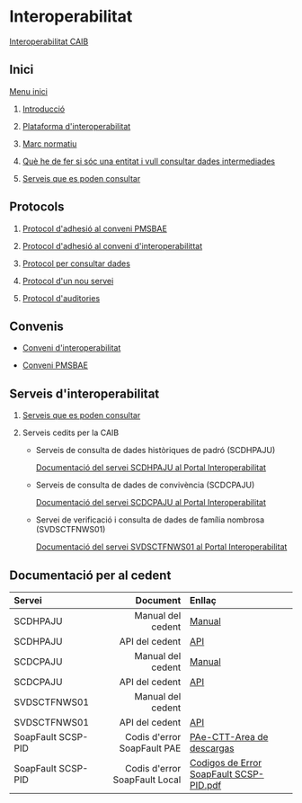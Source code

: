 # Interoperabilitat

[Interoperabilitat CAIB](http://interoperabilitat.caib.es)

## Inici 

[Menu inici](http://www.caib.es/sites/interoperabilitat/ca/inici_interoperabilitat/)

1. [Introducció](http://www.caib.es/sites/interoperabilitat/ca/introduccio-55364/)

2. [Plataforma d'interoperabilitat](http://www.caib.es/sites/interoperabilitat/ca/plataforma_dinteroperabilitat-55365/)

3. [Marc normatiu](http://www.caib.es/sites/interoperabilitat/ca/marc_normatiu-57186/)

4. [Què he de fer si sóc una entitat i vull consultar dades intermediades](http://www.caib.es/sites/interoperabilitat/ca/que_necessit/)

5. [Serveis que es poden consultar](http://www.caib.es/sites/interoperabilitat/ca/serveis_dintermediacio_de_dades/)


## Protocols

1. [Protocol d'adhesió al conveni PMSBAE](http://www.caib.es/sites/interoperabilitat/ca/protocols_dinteroperabilitat_-55363/)

2. [Protocol d'adhesió al conveni d'interoperabilittat](http://www.caib.es/sites/interoperabilitat/ca/protocol_adhesio/)

3. [Protocol per consultar dades](http://www.caib.es/sites/interoperabilitat/ca/protocol_consultar_dades/)

4. [Protocol d'un nou servei](http://www.caib.es/sites/interoperabilitat/ca/protocol_nouservei/)

5. [Protocol d'auditories](http://www.caib.es/sites/interoperabilitat/ca/protocol_auditories/)



## Convenis

* [Conveni d'interoperabilitat](http://www.caib.es/sites/interoperabilitat/ca/conveni_dinteroperabilitat/)

* [Conveni PMSBAE](http://www.caib.es/sites/interoperabilitat/ca/conveni_pmsbae/)


## Serveis d'interoperabilitat

1. [Serveis que es poden consultar](http://www.caib.es/sites/interoperabilitat/ca/serveis_dintermediacio_de_dades/)

2. Serveis cedits per la CAIB

    * Serveis de consulta de dades històriques de padró (SCDHPAJU)
        
        [Documentació del servei SCDHPAJU al Portal Interoperabilitat](http://www.caib.es/sites/interoperabilitat/ca/servei_propi_scdhpaju-64436/)


    * Serveis de consulta de dades de convivència (SCDCPAJU)

        [Documentació del servei SCDCPAJU al Portal Interoperabilitat](http://www.caib.es/sites/interoperabilitat/ca/servei_propi_scdcpaju-64433/)

    * Servei de verificació i consulta de dades de família nombrosa (SVDSCTFNWS01)

        [Documentació del servei SVDSCTFNWS01 al Portal Interoperabilitat](http://www.caib.es/sites/interoperabilitat/ca/servei_propi_svdsctfnws01-79259/)


## Documentació per al cedent

|Servei|Document|Enllaç|
|:--------|-------------:|:--|
|SCDHPAJU|Manual del cedent|[Manual](./SCDHPAJUv3/cedent/ManualCedentPadroHistoric.odt)|
|SCDHPAJU|API del cedent|[API](./SCDHPAJUv3/cedent/openapi.yaml)|
|SCDCPAJU|Manual del cedent|[Manual](./SCDCPAJUv3/cedent/ManualCedentPadroConvivencia.odt)|
|SCDCPAJU|API del cedent|[API](./SCDCPAJUv3/cedent/openapi.yaml)|
|SVDSCTFNWS01|Manual del cedent||
|SVDSCTFNWS01|API del cedent|[API](./SVDSCTFNWS01v3/cedent/openapi.yaml)|
|SoapFault SCSP-PID|Codis d'error SoapFault PAE|[PAe-CTT-Area de descargas](https://administracionelectronica.gob.es/ctt/resources/Soluciones/223/Descargas/Codigos%20de%20Error%20SoapFault%20SCSP-PID.pdf?idIniciativa=223&idElemento=19234)|
|SoapFault SCSP-PID|Codis d'error SoapFault Local|[Codigos de Error SoapFault SCSP-PID.pdf](<./Codigos de Error SoapFault SCSP-PID.pdf>)|


